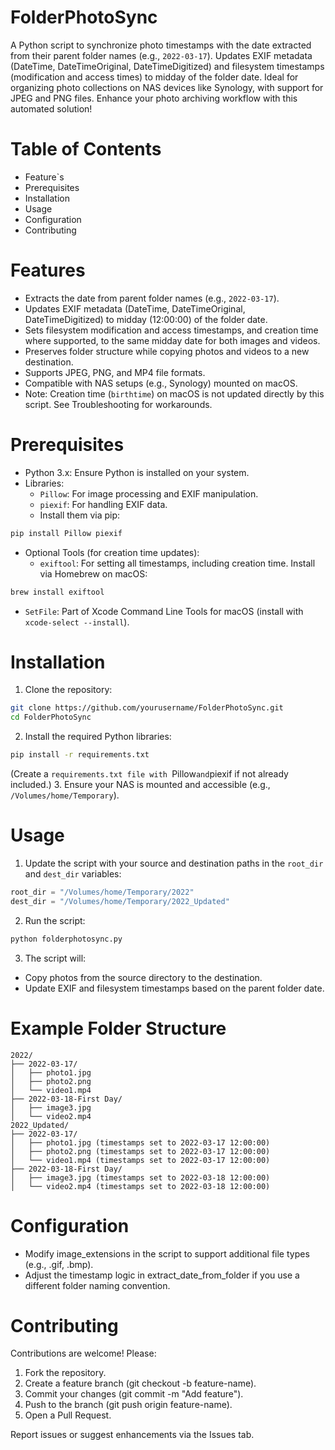 # FolderPhotoSync
A Python script to synchronize photo timestamps with the date extracted from their parent folder names (e.g., `2022-03-17`). Updates EXIF metadata (DateTime, DateTimeOriginal, DateTimeDigitized) and filesystem timestamps (modification and access times) to midday of the folder date. Ideal for organizing photo collections on NAS devices like Synology, with support for JPEG and PNG files. Enhance your photo archiving workflow with this automated solution!

# Table of Contents
- Feature`s
- Prerequisites
- Installation
- Usage
- Configuration
- Contributing

# Features
- Extracts the date from parent folder names (e.g., `2022-03-17`).
- Updates EXIF metadata (DateTime, DateTimeOriginal, DateTimeDigitized) to midday (12:00:00) of the folder date.
- Sets filesystem modification and access timestamps, and creation time where supported, to the same midday date for both images and videos.
- Preserves folder structure while copying photos and videos to a new destination.
- Supports JPEG, PNG, and MP4 file formats.
- Compatible with NAS setups (e.g., Synology) mounted on macOS.
- Note: Creation time (`birthtime`) on macOS is not updated directly by this script. See Troubleshooting for workarounds.

# Prerequisites
- Python 3.x: Ensure Python is installed on your system.
- Libraries:
  - `Pillow`: For image processing and EXIF manipulation.
  - `piexif`: For handling EXIF data.
  - Install them via pip:
```bash
pip install Pillow piexif
```
- Optional Tools (for creation time updates):
  - `exiftool`: For setting all timestamps, including creation time. Install via Homebrew on macOS:
```bash
brew install exiftool
```
  - `SetFile`: Part of Xcode Command Line Tools for macOS (install with `xcode-select --install`).

# Installation
1. Clone the repository:
```bash
git clone https://github.com/yourusername/FolderPhotoSync.git
cd FolderPhotoSync
```
2. Install the required Python libraries:
```bash
pip install -r requirements.txt
```
(Create a `requirements.txt file with `Pillow` and `piexif if not already included.)
3. Ensure your NAS is mounted and accessible (e.g., `/Volumes/home/Temporary`).

# Usage
1. Update the script with your source and destination paths in the `root_dir` and `dest_dir` variables:

```python
root_dir = "/Volumes/home/Temporary/2022"
dest_dir = "/Volumes/home/Temporary/2022_Updated"
```
2. Run the script:
```bash
python folderphotosync.py
```
3. The script will:
- Copy photos from the source directory to the destination.
- Update EXIF and filesystem timestamps based on the parent folder date.

# Example Folder Structure
```
2022/
├── 2022-03-17/
│   ├── photo1.jpg
│   ├── photo2.png
│   └── video1.mp4
├── 2022-03-18-First Day/
│   ├── image3.jpg
│   └── video2.mp4
2022_Updated/
├── 2022-03-17/
│   ├── photo1.jpg (timestamps set to 2022-03-17 12:00:00)
│   ├── photo2.png (timestamps set to 2022-03-17 12:00:00)
│   └── video1.mp4 (timestamps set to 2022-03-17 12:00:00)
├── 2022-03-18-First Day/
│   ├── image3.jpg (timestamps set to 2022-03-18 12:00:00)
│   └── video2.mp4 (timestamps set to 2022-03-18 12:00:00)
```
# Configuration
- Modify image_extensions in the script to support additional file types (e.g., .gif, .bmp).
- Adjust the timestamp logic in extract_date_from_folder if you use a different folder naming convention.

# Contributing
Contributions are welcome! Please:

1. Fork the repository.
2. Create a feature branch (git checkout -b feature-name).
3. Commit your changes (git commit -m "Add feature").
4. Push to the branch (git push origin feature-name).
5. Open a Pull Request.

Report issues or suggest enhancements via the Issues tab.

